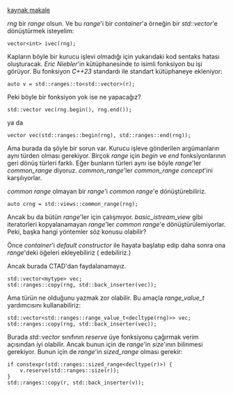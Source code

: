 [kaynak makale](https://timur.audio/how-to-make-a-container-from-a-c20-range)

_rng_ bir _range_ olsun. Ve bu _range_'i bir _container_'a örneğin bir _std::vector_'e dönüştürmek isteyelim:

```
vector<int> ivec(rng);
```
Kapların böyle bir kurucu işlevi olmadığı için yukarıdaki kod sentaks hatası oluşturacak. _Eric Niebler_'in kütüphanesinde _to_ isimli fonksiyon bu işi görüyor. 
Bu fonksiyon _C++23_ standardı ile standart kütüphaneye ekleniyor:
```
auto v = std::ranges::to<std::vector>(r);
```
Peki böyle bir fonksiyon yok ise ne yapacağız?
```
std::vector vec(rng.begin(), rng.end());
```
ya da 

```
vector vec(std::ranges::begin(rng), std::ranges::end(rng));
```
Ama burada da şöyle bir sorun var. Kurucu işleve gönderilen argümanların aynı türden olması gerekiyor.
Birçok _range_ için _begin_ ve _end_ fonksiyonlarının geri dönüş türleri farklı. 
Eğer bunların türleri aynı ise böyle _range_'ler _common_range_ diyoruz.
_common_range_'ler _common_range_ _concept_'ini karşılıyorlar.

_common range_ olmayan bir _range_'i _common range_'e dönüştürebiliriz.

```
auto crng = std::views::common_range(rng);
```
Ancak bu da bütün _range_'ler için çalışmıyor.
_basic_istream_view_ gibi iteratorleri kopyalanamayan _range_'ler _common range_'e dönüştürülemiyorlar. 
Peki, başka hangi yöntemler söz konusu olabilir?

Önce _container_'i _default constructor_ ile hayata başlatıp edip daha sonra ona _range_'deki öğeleri ekleyebiliriz ( edebiliriz.)

Ancak burada CTAD'dan faydalanamayız.
```
std::vector<mytype> vec;
std::ranges::copy(rng, std::back_inserter(vec));
```
Ama türün ne olduğunu yazmak zor olabilir. Bu amaçla _range_value_t_ yardımcısını kullanabiliriz:

```
std::vector<std::ranges::range_value_t<decltype(rng)>> vec;
std::ranges::copy(rng, std::back_inserter(vec));
```
Burada _std::vector_ sınıfının _reserve_ üye fonksiyonu çağırmak verim açısından iyi olabilir. 
Ancak bunun için de _range_'in _size_'ının bilinmesi gerekiyor.
Bunun için de _range_'in _sized_range_ olması gerekir:

```
if constexpr(std::ranges::sized_range<decltype(r)>) {
    v.reserve(std::ranges::size(r));
}
std::ranges::copy(r, std::back_inserter(v));
```

